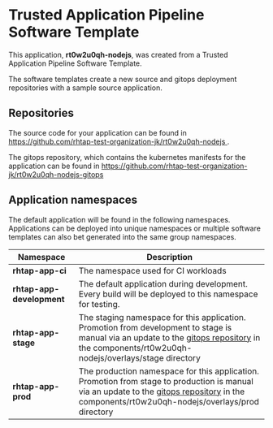 # Trusted Application Pipeline Software Template

This application, **rt0w2u0qh-nodejs**, was created from a Trusted Application Pipeline Software Template.

The software templates create a new source and gitops deployment repositories with a sample source application. 

## Repositories

The source code for your application can be found in [https://github.com/rhtap-test-organization-jk/rt0w2u0qh-nodejs ](https://github.com/rhtap-test-organization-jk/rt0w2u0qh-nodejs ).
 
The gitops repository, which contains the kubernetes manifests for the application can be found in 
[https://github.com/rhtap-test-organization-jk/rt0w2u0qh-nodejs-gitops ](https://github.com/rhtap-test-organization-jk/rt0w2u0qh-nodejs-gitops ) 

## Application namespaces 

The default application will be found in the following namespaces. Applications can be deployed into unique namespaces or multiple software templates can also bet generated into the same group namespaces.  

|  Namespace   |  Description   |  
| -------- | -------- |
| **rhtap-app-ci** | The namespace used for CI workloads |
| **rhtap-app-development** | The default application during development. Every build will be deployed to this namespace for testing. |
| **rhtap-app-stage** | The staging namespace for this application. Promotion from development to stage is manual via an update to the [gitops repository](https://github.com/rhtap-test-organization-jk/rt0w2u0qh-nodejs-gitops ) in the components/rt0w2u0qh-nodejs/overlays/stage directory |
| **rhtap-app-prod** | The production namespace for this application. Promotion from stage to production is manual via an update to the [gitops repository](https://github.com/rhtap-test-organization-jk/rt0w2u0qh-nodejs-gitops ) in the components/rt0w2u0qh-nodejs/overlays/prod directory |